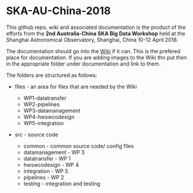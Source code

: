# SKA-AU-China-2018

This github repo, wiki and associated documentation is the product of the efforts from the __2nd Australia-China SKA Big Data Workshop__ held at the Shanghai Astronomical Observatory, Shanghai, China 10-12 April 2018.

The documentation should go into the [Wiki](../wiki) if it can.
This is the prefered place for documentation. 
If you are adding images to the Wiki thn put then in the appropriate folder under documentation and link to them.

The folders are structured as follows:
* files - an area for files that are needed by the Wiki
  * WP1-datatransfer
  * WP2-pipelines
  * WP3-datamanagement
  * WP4-hwswcodesign
  * WP5-integration

* src - source code
  * common - common source code/ config files 
  * datamanagement - WP 3
  * datatransfer - WP 1
  * hwswcodesign - WP 4
  * integration - WP 5
  * pipelines - WP 2
  * testing - integration and testing

